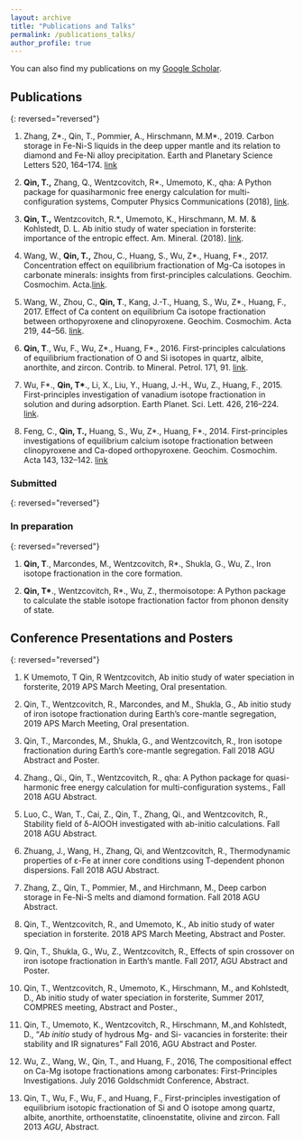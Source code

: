 ```yaml
---
layout: archive
title: "Publications and Talks"
permalink: /publications_talks/
author_profile: true
---
```




You can also find my publications on my [Google Scholar](https://scholar.google.com/citations?user=8MdM3eoAAAAJ&hl=en&authuser=1).

## Publications

{: reversed="reversed"}

1. Zhang, Z*., Qin, T., Pommier, A., Hirschmann, M.M*., 2019. Carbon storage in Fe-Ni-S liquids in the deep upper mantle and its relation to diamond and Fe-Ni alloy  precipitation. Earth and Planetary Science Letters 520, 164–174. [link](https://doi.org/10.1016/j.epsl.2019.05.039)

1. **Qin, T.,** Zhang, Q., Wentzcovitch, R*., Umemoto, K., qha: A Python package for quasiharmonic free energy calculation for multi-configuration systems, ﻿Computer Physics Communications (2018),  [link](https://doi.org/10.1016/j.cpc.2018.11.003).

1. **Qin, T.,** Wentzcovitch, R.*., Umemoto, K., Hirschmann, M. M. & Kohlstedt, D. L. Ab initio study of water speciation in forsterite: importance of the entropic effect. Am. Mineral. (2018). [link](doi:10.2138/am-2018-6262).

1. Wang, W., **Qin, T.,** Zhou, C., Huang, S., Wu, Z*., Huang, F*., 2017. Concentration effect on equilibrium fractionation of Mg-Ca isotopes in carbonate minerals: insights from first-principles calculations. Geochim. Cosmochim. Acta.[link](http://dx.doi.org/10.1016/j.gca.2017.03.023).

1. Wang, W., Zhou, C., **Qin, T**., Kang, J.-T., Huang, S., Wu, Z*., Huang, F., 2017. Effect of Ca content on equilibrium Ca isotope fractionation between orthopyroxene and clinopyroxene. Geochim. Cosmochim. Acta 219, 44–56. [link](https://doi.org/10.1016/j.gca.2017.09.022). 

1. **Qin, T**., Wu, F., Wu, Z*., Huang, F*., 2016. First-principles calculations of equilibrium fractionation of O and Si isotopes in quartz, albite, anorthite, and zircon. Contrib. to Mineral. Petrol. 171, 91. [link](doi:10.1007/s00410-016-1303-3).

1. Wu, F*., **Qin, T\***., Li, X., Liu, Y., Huang, J.-H., Wu, Z., Huang, F., 2015. First-principles investigation of vanadium isotope fractionation in solution and during adsorption. Earth Planet. Sci. Lett. 426, 216–224. [link](doi:10.1016/j.epsl.2015.06.048).

1. Feng, C., **Qin, T.,** Huang, S., Wu, Z*., Huang, F*., 2014. First-principles investigations of equilibrium calcium isotope fractionation between clinopyroxene and Ca-doped orthopyroxene. Geochim. Cosmochim. Acta 143, 132–142. [link](doi:10.1016/j.gca.2014.06.002)

### Submitted


{: reversed="reversed"}



### In preparation


{: reversed="reversed"}


1. **Qin, T**., Marcondes, M., Wentzcovitch, R*., Shukla, G., Wu, Z., Iron isotope fractionation in the core formation.

2. **Qin, T\***., Wentzcovitch, R*., Wu, Z., thermoisotope: A Python package to calculate the stable isotope fractionation factor from phonon density of state.

## Conference Presentations and Posters

{: reversed="reversed"}

1. K Umemoto, T Qin, R Wentzcovitch, Ab initio study of water speciation in forsterite, 2019 APS March Meeting, Oral presentation.
1. Qin, T., Wentzcovitch, R., Marcondes, and M., Shukla, G., Ab initio study of iron isotope fractionation during Earth’s core-mantle segregation, 2019 APS March Meeting, Oral presentation.

1. Qin, T., Marcondes, M., Shukla, G., and Wentzcovitch, R., Iron isotope fractionation during Earth’s core-mantle segregation. Fall 2018 AGU Abstract and Poster.

1. Zhang., Qi., Qin, T., Wentzcovitch, R., qha: A Python package for quasi-harmonic free energy calculation for multi-configuration systems., Fall 2018 AGU Abstract.

1. Luo, C., Wan, T., Cai, Z., Qin, T., Zhang, Qi., and Wentzcovitch, R., Stability field of δ-AlOOH investigated with ab-initio calculations. Fall 2018 AGU Abstract.

1. Zhuang, J., Wang, H., Zhang, Qi, and Wentzcovitch, R., Thermodynamic properties of ε-Fe at inner core conditions using T-dependent phonon dispersions. Fall 2018 AGU Abstract.

1. Zhang, Z., Qin, T., Pommier, M., and Hirchmann, M., Deep carbon storage in Fe-Ni-S melts and diamond formation. Fall 2018 AGU Abstract. 

1. Qin, T., Wentzcovitch, R., and Umemoto, K., Ab initio study of water speciation in forsterite. 2018 APS March Meeting, Abstract and Poster.

1. Qin, T., Shukla, G., Wu, Z., Wentzcovitch, R., Effects of spin crossover on iron isotope fractionation in Earth’s mantle. Fall 2017, AGU Abstract and Poster.

1. Qin, T., Wentzcovitch, R., Umemoto, K., Hirschmann, M., and Kohlstedt, D., Ab initio study of water speciation in forsterite, Summer 2017, COMPRES meeting, Abstract and Poster., 

1. Qin, T., Umemoto, K., Wentzcovitch, R., Hirschmann, M.,and  Kohlstedt, D., “*Ab initio* study of hydrous Mg- and Si- vacancies in forsterite: their stability and IR signatures” Fall 2016, AGU Abstract and Poster.

1. Wu, Z., Wang, W., Qin, T., and Huang, F., 2016, The compositional effect on Ca-Mg isotope fractionations among carbonates: First-Principles Investigations. July 2016 Goldschmidt Conference, Abstract.

1. Qin, T., Wu, F., Wu, F., and Huang, F.,  First-principles investigation of equilibrium isotopic fractionation of Si and O isotope among quartz, albite, anorthite, orthoenstatite, clinoenstatite, olivine and zircon. Fall 2013 *AGU*, Abstract.
